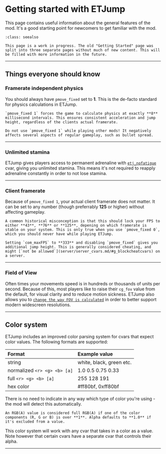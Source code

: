 # Getting started with ETJump
This page contains useful information about the general features of the mod. It's a good starting point for newcomers to get familiar with the mod.

```{admonition} Under construction
:class: seealso

This page is a work in progress. The old "Getting Started" page was split into three separate pages without much of new content. This will be filled with more information in the future.
```

---

## Things everyone should know

### Framerate independent physics
You should always have `pmove_fixed` set to **1**. This is the de-facto standard for physics calculations in ETJump.

```{hint}
`pmove_fixed 1` forces the game to calculate physics at exactly **8** millisecond intervals. This ensures consistent acceleration and jump height, regardless of the clients actual framerate.
```

```{caution}
Do not use `pmove_fixed 1` while playing other mods! It negatively affects several aspects of regular gameplay, such as bullet spread.
```

---

### Unlimited stamina
ETJump gives players access to permanent adrenaline with [`etj_nofatigue`](client/etjump_cvars.md/#etj_nofatigue) cvar, giving you unlimited stamina. This means it's not required to reapply adrenaline constantly in order to not lose stamina.

---

### Client framerate
Because of `pmove_fixed 1`, your actual client framerate does not matter. It can be set to any number (though preferrably **125** or higher) without affecting gameplay.

```{note}
A common historical misconception is that this should lock your FPS to either **43**, **76** or **125**, depening on which framerate is stable on your system. This is only true when you use `pmove_fixed 0`, which you should never have while playing ETJump.
```

```{note}
Setting `com_maxFPS` to **333** and disabling `pmove_fixed` gives you additional jump height. This is generally considered cheating, and might [`not be allowed`](server/server_cvars.md/#g_blockcheatcvars) on a server.
```

---

### Field of View
Often times your movements speed is in hundreds or thousands of units per second. Because of this, most players like to raise their `cg_fov` value from the default, for visual clarity and to reduce motion sickness. ETJump also allows you to [`change the way FOV is calculated`](client/etjump_cvars.md/#etj_realfov) in order to better support modern widescreen resolutions.

---

## Color system
ETJump includes an improved color parsing system for cvars that expect color values. The following formats are supported:

Format                       | Example value
:----------------------------|:------------------------
string                       | white, black, green etc.
normalized `<r> <g> <b> [a]` | 1.0 0.5 0.75 0.33
full `<r> <g> <b> [a]`       |  255 128 191
hex color                    |  #ff80bf, 0xff80bf

There is no need to indicate in any way which type of color you're using - the mod will detect this automatically.

```{note}
An RGB(A) value is considered full RGB(A) if one of the color components (R, G or B) is over **1**. Alpha defaults to **1.0** if it's excluded from a value.
``` 

This color system will work with any cvar that takes in a color as a value. Note however that certain cvars have a separate cvar that controls their alpha.

---
